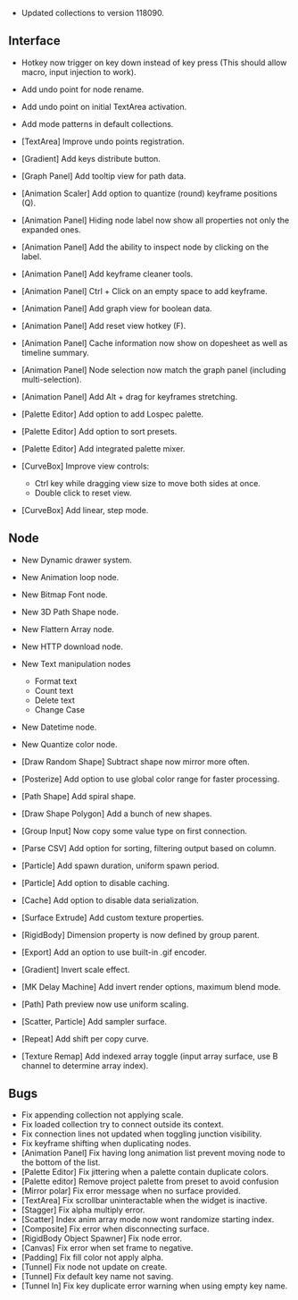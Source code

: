 - Updated collections to version 118090.

## Interface

- Hotkey now trigger on key down instead of key press (This should allow macro, input injection to work). 
- Add undo point for node rename.
- Add undo point on initial TextArea activation.
- Add mode patterns in default collections.
- [TextArea] Improve undo points registration.
- [Gradient] Add keys distribute button.
- [Graph Panel] Add tooltip view for path data.
- [Animation Scaler] Add option to quantize (round) keyframe positions (Q).
- [Animation Panel] Hiding node label now show all properties not only the expanded ones.
- [Animation Panel] Add the ability to inspect node by clicking on the label.
- [Animation Panel] Add keyframe cleaner tools.
- [Animation Panel] Ctrl + Click on an empty space to add keyframe.
- [Animation Panel] Add graph view for boolean data.
- [Animation Panel] Add reset view hotkey (F).
- [Animation Panel] Cache information now show on dopesheet as well as timeline summary.
- [Animation Panel] Node selection now match the graph panel (including multi-selection).
- [Animation Panel] Add Alt + drag for keyframes stretching.
- [Palette Editor] Add option to add Lospec palette. 
- [Palette Editor] Add option to sort presets.
- [Palette Editor] Add integrated palette mixer.
- [CurveBox] Improve view controls: 
  - Ctrl key while dragging view size to move both sides at once.
  - Double click to reset view.

- [CurveBox] Add linear, step mode.



## Node

- New Dynamic drawer system.
- New Animation loop node.
- New Bitmap Font node.
- New 3D Path Shape node.
- New Flattern Array node.
- New HTTP download node.
- New Text manipulation nodes 
  - Format text
  - Count text
  - Delete text
  - Change Case
- New Datetime node.
- New Quantize color node.



- [Draw Random Shape] Subtract shape now mirror more often.
- [Posterize] Add option to use global color range for faster processing.
- [Path Shape] Add spiral shape.
- [Draw Shape Polygon] Add a bunch of new shapes.
- [Group Input] Now copy some value type on first connection.
- [Parse CSV] Add option for sorting, filtering output based on column.
- [Particle] Add spawn duration, uniform spawn period.
- [Particle] Add option to disable caching.
- [Cache] Add option to disable data serialization.
- [Surface Extrude] Add custom texture properties.
- [RigidBody] Dimension property is now defined by group parent.
- [Export] Add an option to use built-in .gif encoder.
- [Gradient] Invert scale effect.
- [MK Delay Machine] Add invert render options, maximum blend mode.
- [Path] Path preview now use uniform scaling.
- [Scatter, Particle] Add sampler surface.
- [Repeat] Add shift per copy curve.
- [Texture Remap] Add indexed array toggle (input array surface, use B channel to determine array index).



## Bugs
- Fix appending collection not applying scale.
- Fix loaded collection try to connect outside its context.
- Fix connection lines not updated when toggling junction visibility.
- Fix keyframe shifting when duplicating nodes.
- [Animation Panel] Fix having long animation list prevent moving node to the bottom of the list.
- [Palette Editor] Fix jittering when a palette contain duplicate colors.
- [Palette editor] Remove project palette from preset to avoid confusion
- [Mirror polar] Fix error message when no surface provided.
- [TextArea] Fix scrollbar uninteractable when the widget is inactive.
- [Stagger] Fix alpha multiply error.
- [Scatter] Index anim array mode now wont randomize starting index.
- [Composite] Fix error when disconnecting surface.
- [RigidBody Object Spawner] Fix node error.
- [Canvas] Fix error when set frame to negative.
- [Padding] Fix fill color not apply alpha.
- [Tunnel] Fix node not update on create.
- [Tunnel] Fix default key name not saving.
- [Tunnel In] Fix key duplicate error warning when using empty key name. 